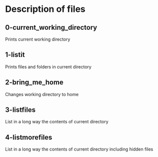# Description of files

## 0-current_working_directory

Prints current working directory

## 1-listit

Prints files and folders in current directory

## 2-bring_me_home

Changes working directory to home

## 3-listfiles

List in a long way the contents of current directory

## 4-listmorefiles

List in a long way the contents of current directory including  hidden files